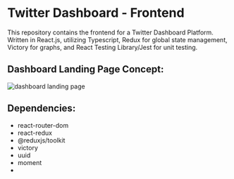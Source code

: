 # Twitter Dashboard - Frontend

This repository contains the frontend for a Twitter Dashboard Platform. Written in React.js, utilizing Typescript, Redux for global state management, Victory for graphs, and React Testing Library/Jest for unit testing.

## Dashboard Landing Page Concept:

![dashboard landing page](https://drive.google.com/uc?export=view&id=1FAowa1LkdEeoREV8X2s__vOuojooJ8Z9)

## Dependencies:

-   react-router-dom
-   react-redux
-   @reduxjs/toolkit
-   victory
-   uuid
-   moment
-
